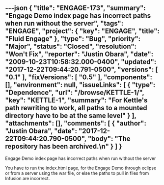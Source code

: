 ---json
{
  "title": "ENGAGE-173",
  "summary": "Engage Demo index page has incorrect paths when run without the server",
  "tags": "ENGAGE",
  "project": {
    "key": "ENGAGE",
    "title": "Fluid Engage"
  },
  "type": "Bug",
  "priority": "Major",
  "status": "Closed",
  "resolution": "Won't Fix",
  "reporter": "Justin Obara",
  "date": "2009-10-23T10:58:32.000-0400",
  "updated": "2017-12-22T09:44:20.791-0500",
  "versions": [
    "0.1"
  ],
  "fixVersions": [
    "0.5"
  ],
  "components": [],
  "environment": null,
  "issueLinks": [
    {
      "type": "Dependence",
      "url": "/browse/KETTLE-1/",
      "key": "KETTLE-1",
      "summary": "For Kettle's path rewriting to work, all paths to a mounted directory have to be at the same level"
    }
  ],
  "attachments": [],
  "comments": [
    {
      "author": "Justin Obara",
      "date": "2017-12-22T09:44:20.790-0500",
      "body": "The repository has been archived.\n"
    }
  ]
}
---
Engage Demo index page has incorrect paths when run without the server

You have to run the index.html page, for the Engage Demo through eclipse or from a server using the war file, or else the paths to pull in files from Infusion are incorrect.

        